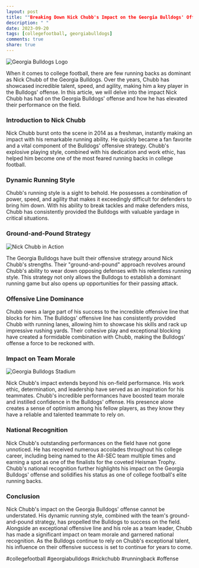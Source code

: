 ```yaml
---
layout: post
title: ""Breaking Down Nick Chubb's Impact on the Georgia Bulldogs' Offense""
description: " "
date: 2023-09-20
tags: [collegefootball, georgiabulldogs]
comments: true
share: true
---
```


![Georgia Bulldogs Logo](https://source.unsplash.com/1600x900/?football)

When it comes to college football, there are few running backs as dominant as Nick Chubb of the Georgia Bulldogs. Over the years, Chubb has showcased incredible talent, speed, and agility, making him a key player in the Bulldogs' offense. In this article, we will delve into the impact Nick Chubb has had on the Georgia Bulldogs' offense and how he has elevated their performance on the field.

### Introduction to Nick Chubb ###

Nick Chubb burst onto the scene in 2014 as a freshman, instantly making an impact with his remarkable running ability. He quickly became a fan favorite and a vital component of the Bulldogs' offensive strategy. Chubb's explosive playing style, combined with his dedication and work ethic, has helped him become one of the most feared running backs in college football.

### Dynamic Running Style ###

Chubb's running style is a sight to behold. He possesses a combination of power, speed, and agility that makes it exceedingly difficult for defenders to bring him down. With his ability to break tackles and make defenders miss, Chubb has consistently provided the Bulldogs with valuable yardage in critical situations.

### Ground-and-Pound Strategy ###

![Nick Chubb in Action](https://source.unsplash.com/1600x900/?football,nickchubb)

The Georgia Bulldogs have built their offensive strategy around Nick Chubb's strengths. Their "ground-and-pound" approach revolves around Chubb's ability to wear down opposing defenses with his relentless running style. This strategy not only allows the Bulldogs to establish a dominant running game but also opens up opportunities for their passing attack.

### Offensive Line Dominance ###

Chubb owes a large part of his success to the incredible offensive line that blocks for him. The Bulldogs' offensive line has consistently provided Chubb with running lanes, allowing him to showcase his skills and rack up impressive rushing yards. Their cohesive play and exceptional blocking have created a formidable combination with Chubb, making the Bulldogs' offense a force to be reckoned with.

### Impact on Team Morale ###

![Georgia Bulldogs Stadium](https://source.unsplash.com/1600x900/?georgiabulldogs)

Nick Chubb's impact extends beyond his on-field performance. His work ethic, determination, and leadership have served as an inspiration for his teammates. Chubb's incredible performances have boosted team morale and instilled confidence in the Bulldogs' offense. His presence alone creates a sense of optimism among his fellow players, as they know they have a reliable and talented teammate to rely on.

### National Recognition ###

Nick Chubb's outstanding performances on the field have not gone unnoticed. He has received numerous accolades throughout his college career, including being named to the All-SEC team multiple times and earning a spot as one of the finalists for the coveted Heisman Trophy. Chubb's national recognition further highlights his impact on the Georgia Bulldogs' offense and solidifies his status as one of college football's elite running backs.

### Conclusion ###

Nick Chubb's impact on the Georgia Bulldogs' offense cannot be understated. His dynamic running style, combined with the team's ground-and-pound strategy, has propelled the Bulldogs to success on the field. Alongside an exceptional offensive line and his role as a team leader, Chubb has made a significant impact on team morale and garnered national recognition. As the Bulldogs continue to rely on Chubb's exceptional talent, his influence on their offensive success is set to continue for years to come.

#collegefootball #georgiabulldogs #nickchubb #runningback #offense